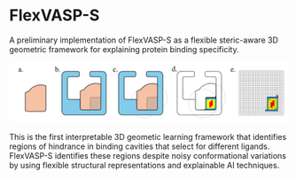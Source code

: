# FlexVASP-S
A preliminary implementation of FlexVASP-S as a flexible steric-aware 3D geometric framework for explaining protein binding specificity.


![plot](Figure/Fig3_Saliency_Map_Localization.png)

This is the first interpretable 3D geometic learning framework that identifies regions of hindrance in binding cavities that select for different ligands.  FlexVASP-S identifies these regions despite noisy conformational variations by using flexible structural representations and explainable AI techniques.
